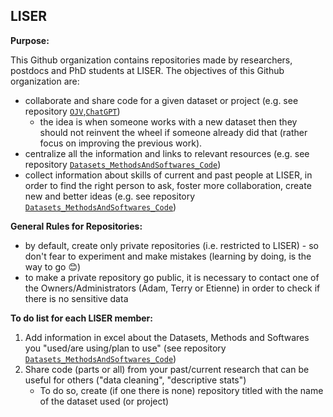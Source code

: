 ## LISER 

**Purpose:**

This Github organization contains repositories made by researchers, postdocs and PhD students at LISER. 
The objectives of this Github organization are: 
* collaborate and share code for a given dataset or project (e.g. see repository [`OJV`](https://github.com/Liser-Lu/OJV),[`ChatGPT`](https://github.com/Liser-Lu/ChatGPT))
  * the idea is when someone works with a new dataset then they should not reinvent the wheel  if someone already did that (rather focus on improving the previous work).
* centralize all the information and links to relevant resources (e.g. see repository [`Datasets_MethodsAndSoftwares_Code`](https://github.com/Liser-Lu/Datasets_MethodsAndSoftwares_Code)) 
* collect information about skills of current and past people at LISER, in order to find the right person to ask, foster more collaboration, create new and better ideas (e.g. see repository [`Datasets_MethodsAndSoftwares_Code`](https://github.com/Liser-Lu/Datasets_MethodsAndSoftwares_Code)) 

**General Rules for Repositories:**
* by default, create only private repositories (i.e. restricted to LISER) - so don't fear to experiment and make mistakes (learning by doing, is the way to go :blush:)
* to make a private repository go public, it is necessary to contact one of the Owners/Administrators (Adam, Terry or Etienne) in order to check if there is no sensitive data

**To do list for each LISER member:**
 1. Add information in excel about the Datasets, Methods and Softwares you "used/are using/plan to use" (see repository [`Datasets_MethodsAndSoftwares_Code`](https://github.com/Liser-Lu/Datasets_MethodsAndSoftwares_Code))
 2. Share code (parts or all) from your past/current research that can be useful for others ("data cleaning", "descriptive stats")
    * To do so, create (if one there is none) repository titled with the name of the dataset used (or project)

